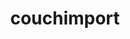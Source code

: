 ---
layout: default
title: couchimport
name: couchimport
fullname: glynnbird/couchimport
description: CouchDB import tool to allow data to be bulk inserted
watchers: 55
stars: 55
forks: 14
languages: 
  - JavaScript

tech: 
  - Cloudant
  - CouchDB

level: Intermediate
giturl: https://github.com/glynnbird/couchimport
---